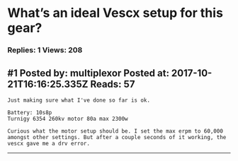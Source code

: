 # What&rsquo;s an ideal Vescx setup for this gear?

### Replies: 1 Views: 208

## \#1 Posted by: multiplexor Posted at: 2017-10-21T16:16:25.335Z Reads: 57

```
Just making sure what I've done so far is ok.

Battery: 10s8p
Turnigy 6354 260kv motor 80a max 2300w

Curious what the motor setup should be. I set the max erpm to 60,000 amongst other settings. But after a couple seconds of it working, the vescx gave me a drv error.
```

---
